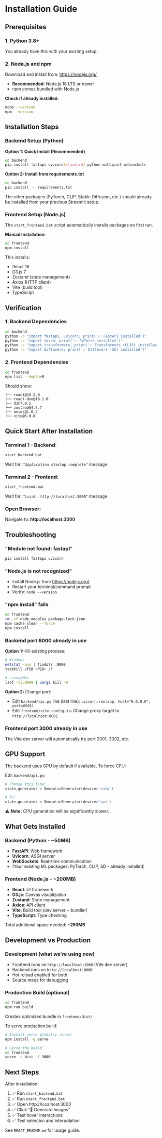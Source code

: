 # Installation Guide

## Prerequisites

### 1. Python 3.8+
You already have this with your existing setup.

### 2. Node.js and npm
Download and install from: https://nodejs.org/
- **Recommended:** Node.js 18 LTS or newer
- npm comes bundled with Node.js

**Check if already installed:**
```bash
node --version
npm --version
```

## Installation Steps

### Backend Setup (Python)

**Option 1: Quick Install (Recommended)**

```bash
cd backend
pip install fastapi uvicorn[standard] python-multipart websockets
```

**Option 2: Install from requirements.txt**

```bash
cd backend
pip install -r requirements.txt
```

The other packages (PyTorch, CLIP, Stable Diffusion, etc.) should already be installed from your previous Streamlit setup.

### Frontend Setup (Node.js)

The `start_frontend.bat` script automatically installs packages on first run.

**Manual Installation:**
```bash
cd frontend
npm install
```

This installs:
- React 18
- D3.js 7
- Zustand (state management)
- Axios (HTTP client)
- Vite (build tool)
- TypeScript

## Verification

### 1. Backend Dependencies

```bash
cd backend
python -c "import fastapi, uvicorn; print('✅ FastAPI installed')"
python -c "import torch; print('✅ PyTorch installed')"
python -c "import transformers; print('✅ Transformers (CLIP) installed')"
python -c "import diffusers; print('✅ Diffusers (SD) installed')"
```

### 2. Frontend Dependencies

```bash
cd frontend
npm list --depth=0
```

Should show:
```
├── react@18.2.0
├── react-dom@18.2.0
├── d3@7.8.5
├── zustand@4.4.7
├── axios@1.6.2
└── vite@5.0.8
```

## Quick Start After Installation

### Terminal 1 - Backend:
```bash
start_backend.bat
```
Wait for: `"Application startup complete"` message

### Terminal 2 - Frontend:
```bash
start_frontend.bat
```
Wait for: `"Local: http://localhost:3000"` message

### Open Browser:
Navigate to: **http://localhost:3000**

## Troubleshooting

### "Module not found: fastapi"
```bash
pip install fastapi uvicorn
```

### "Node.js is not recognized"
- Install Node.js from https://nodejs.org/
- Restart your terminal/command prompt
- Verify: `node --version`

### "npm install" fails
```bash
cd frontend
rm -rf node_modules package-lock.json
npm cache clean --force
npm install
```

### Backend port 8000 already in use
**Option 1:** Kill existing process:
```bash
# Windows
netstat -ano | findstr :8000
taskkill /PID <PID> /F

# Linux/Mac
lsof -ti:8000 | xargs kill -9
```

**Option 2:** Change port:
- Edit `backend/api.py` line (last line): `uvicorn.run(app, host="0.0.0.0", port=8001)`
- Edit `frontend/vite.config.ts`: Change proxy target to `http://localhost:8001`

### Frontend port 3000 already in use
The Vite dev server will automatically try port 3001, 3002, etc.

## GPU Support

The backend uses GPU by default if available. To force CPU:

Edit `backend/api.py`:
```python
# Change this line:
state.generator = SemanticGenerator(device='cuda')

# To:
state.generator = SemanticGenerator(device='cpu')
```

⚠️ **Note:** CPU generation will be significantly slower.

## What Gets Installed

### Backend (Python - ~50MB)
- **FastAPI**: Web framework
- **Uvicorn**: ASGI server
- **WebSockets**: Real-time communication
- (Your existing ML packages: PyTorch, CLIP, SD - already installed)

### Frontend (Node.js - ~200MB)
- **React**: UI framework
- **D3.js**: Canvas visualization
- **Zustand**: State management
- **Axios**: API client
- **Vite**: Build tool (dev server + bundler)
- **TypeScript**: Type checking

Total additional space needed: **~250MB**

## Development vs Production

### Development (what we're using now)
- Frontend runs on `http://localhost:3000` (Vite dev server)
- Backend runs on `http://localhost:8000`
- Hot reload enabled for both
- Source maps for debugging

### Production Build (optional)
```bash
cd frontend
npm run build
```
Creates optimized bundle in `frontend/dist/`

To serve production build:
```bash
# Install serve globally (once)
npm install -g serve

# Serve the build
cd frontend
serve -s dist -l 3000
```

## Next Steps

After installation:
1. ✅ Run `start_backend.bat`
2. ✅ Run `start_frontend.bat`
3. ✅ Open http://localhost:3000
4. ✅ Click "🎨 Generate Images"
5. ✅ Test hover interactions
6. ✅ Test selection and interpolation

See `REACT_README.md` for usage guide.
